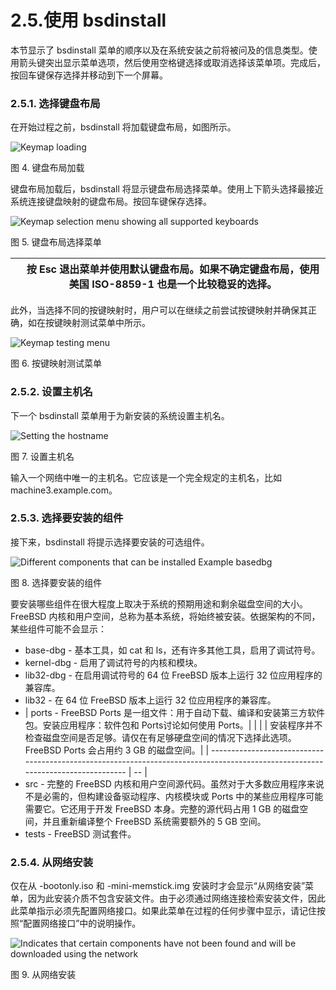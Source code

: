 # 2.5.使用 bsdinstall


本节显示了 bsdinstall 菜单的顺序以及在系统安装之前将被问及的信息类型。使用箭头键突出显示菜单选项，然后使用空格键选择或取消选择该菜单项。完成后，按回车键保存选择并移动到下一个屏幕。

### 2.5.1. 选择键盘布局

在开始过程之前，bsdinstall 将加载键盘布局，如图所示。

![Keymap loading](https://docs.freebsd.org/images/books/handbook/bsdinstall/bsdinstall-keymap-loading.png)

图 4. 键盘布局加载

键盘布局加载后，bsdinstall 将显示键盘布局选择菜单。使用上下箭头选择最接近系统连接键盘映射的键盘布局。按回车键保存选择。

![Keymap selection menu showing all supported keyboards](https://docs.freebsd.org/images/books/handbook/bsdinstall/bsdinstall-keymap-10.png)

图 5. 键盘布局选择菜单

|  | 按 Esc 退出菜单并使用默认键盘布局。如果不确定键盘布局，使用美国 ISO-8859-1 也是一个比较稳妥的选择。|
| -- | --------------------------------------------------------------------------------------- |

此外，当选择不同的按键映射时，用户可以在继续之前尝试按键映射并确保其正确，如在按键映射测试菜单中所示。

![Keymap testing menu](https://docs.freebsd.org/images/books/handbook/bsdinstall/bsdinstall-keymap-testing.png)

图 6. 按键映射测试菜单

### 2.5.2. 设置主机名

下一个 bsdinstall 菜单用于为新安装的系统设置主机名。

![Setting the hostname](https://docs.freebsd.org/images/books/handbook/bsdinstall/bsdinstall-config-hostname.png)

图 7. 设置主机名

输入一个网络中唯一的主机名。它应该是一个完全规定的主机名，比如 machine3.example.com。

### 2.5.3. 选择要安装的组件

接下来，bsdinstall 将提示选择要安装的可选组件。

![Different components that can be installed Example basedbg](https://docs.freebsd.org/images/books/handbook/bsdinstall/bsdinstall-config-components.png)

图 8. 选择要安装的组件

要安装哪些组件在很大程度上取决于系统的预期用途和剩余磁盘空间的大小。FreeBSD 内核和用户空间，总称为基本系统，将始终被安装。依据架构的不同，某些组件可能不会显示：

* base-dbg - 基本工具，如 cat 和 ls，还有许多其他工具，启用了调试符号。
* kernel-dbg - 启用了调试符号的内核和模块。
* lib32-dbg - 在启用调试符号的 64 位 FreeBSD 版本上运行 32 位应用程序的兼容库。
* lib32 - 在 64 位 FreeBSD 版本上运行 32 位应用程序的兼容库。
* | ports - FreeBSD Ports 是一组文件：用于自动下载、编译和安装第三方软件包。安装应用程序：软件包和 Ports讨论如何使用 Ports。|  |
  |  | 安装程序并不检查磁盘空间是否足够。请仅在有足够硬盘空间的情况下选择此选项。FreeBSD Ports 会占用约 3 GB 的磁盘空间。|
  | ------------------------------------------------------------------------------------------------------------------------------- | -- |
* src - 完整的 FreeBSD 内核和用户空间源代码。虽然对于大多数应用程序来说不是必需的，但构建设备驱动程序、内核模块或 Ports 中的某些应用程序可能需要它。它还用于开发 FreeBSD 本身。完整的源代码占用 1 GB 的磁盘空间，并且重新编译整个 FreeBSD 系统需要额外的 5 GB 空间。
* tests - FreeBSD 测试套件。

### 2.5.4. 从网络安装

仅在从 -bootonly.iso 和 -mini-memstick.img 安装时才会显示“从网络安装”菜单，因为此安装介质不包含安装文件。由于必须通过网络连接检索安装文件，因此此菜单指示必须先配置网络接口。如果此菜单在过程的任何步骤中显示，请记住按照“配置网络接口”中的说明操作。

![Indicates that certain components have not been found and will be downloaded using the network](https://docs.freebsd.org/images/books/handbook/bsdinstall/bsdinstall-netinstall-files.png)

图 9. 从网络安装
